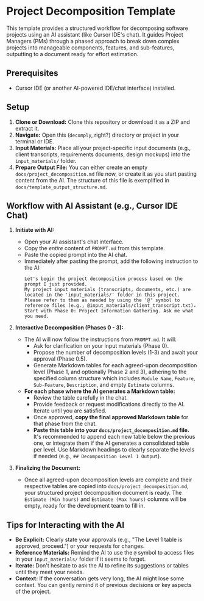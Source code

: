 # Project Decomposition Template

This template provides a structured workflow for decomposing software projects using an AI assistant (like Cursor IDE's chat). It guides Project Managers (PMs) through a phased approach to break down complex projects into manageable components, features, and sub-features, outputting to a document ready for effort estimation.

## Prerequisites

*   Cursor IDE (or another AI-powered IDE/chat interface) installed.

## Setup

1.  **Clone or Download:** Clone this repository or download it as a ZIP and extract it.
2.  **Navigate:** Open this  (`decomply`, right?) directory or project in your terminal or IDE.
3.  **Input Materials:** Place all your project-specific input documents (e.g., client transcripts, requirements documents, design mockups) into the `input_materials/` folder.
4.  **Prepare Output File:** You can either create an empty `docs/project_decomposition.md` file now, or create it as you start pasting content from the AI. The structure of this file is exemplified in `docs/template_output_structure.md`.

## Workflow with AI Assistant (e.g., Cursor IDE Chat)

1.  **Initiate with AI:**
    *   Open your AI assistant's chat interface.
    *   Copy the *entire* content of `PROMPT.md` from this template.
    *   Paste the copied prompt into the AI chat.
    *   Immediately after pasting the prompt, add the following instruction to the AI:
        ```
        Let's begin the project decomposition process based on the prompt I just provided.
        My project input materials (transcripts, documents, etc.) are located in the 'input_materials/' folder in this project. Please refer to them as needed by using the '@' symbol to reference files (e.g., @input_materials/client_transcript.txt).
        Start with Phase 0: Project Information Gathering. Ask me what you need.
        ```

2.  **Interactive Decomposition (Phases 0 - 3):**
    *   The AI will now follow the instructions from `PROMPT.md`. It will:
        *   Ask for clarification on your input materials (Phase 0).
        *   Propose the number of decomposition levels (1-3) and await your approval (Phase 0.5).
        *   Generate Markdown tables for each agreed-upon decomposition level (Phase 1, and optionally Phase 2 and 3), adhering to the specified column structure which includes `Module Name`, `Feature`, `Sub-Feature`, `Description`, and empty `Estimate` columns.
    *   **For each phase where the AI generates a Markdown table:**
        *   Review the table carefully in the chat.
        *   Provide feedback or request modifications directly to the AI. Iterate until you are satisfied.
        *   Once approved, **copy the final approved Markdown table** for that phase from the chat.
        *   **Paste this table into your `docs/project_decomposition.md` file.** It's recommended to append each new table below the previous one, or integrate them if the AI generates a consolidated table per level. Use Markdown headings to clearly separate the levels if needed (e.g., `## Decomposition Level 1 Output`).

3.  **Finalizing the Document:**
    *   Once all agreed-upon decomposition levels are complete and their respective tables are copied into `docs/project_decomposition.md`, your structured project decomposition document is ready. The `Estimate (Min hours)` and `Estimate (Max hours)` columns will be empty, ready for the development team to fill in.

## Tips for Interacting with the AI

*   **Be Explicit:** Clearly state your approvals (e.g., "The Level 1 table is approved, proceed.") or your requests for changes.
*   **Reference Materials:** Remind the AI to use the `@` symbol to access files in your `input_materials/` folder if it seems to forget.
*   **Iterate:** Don't hesitate to ask the AI to refine its suggestions or tables until they meet your needs.
*   **Context:** If the conversation gets very long, the AI might lose some context. You can gently remind it of previous decisions or key aspects of the project.
